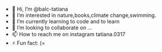 - 👋 Hi, I’m @balc-tatiana
- 👀 I’m interested in nature,books,climate change,swimming.
- 🌱 I’m currently learning to code and to learn
- 💞️ I’m looking to collaborate on ...
- 📫 How to reach me on instagram tatiana.0317
- ⚡ Fun fact: (=

<!---
balc-tatiana/balc-tatiana is a ✨ special ✨ repository because its `README.md` (this file) appears on your GitHub profile.
You can click the Preview link to take a look at your changes.
--->
